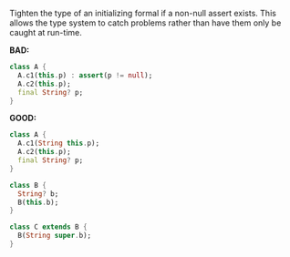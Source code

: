 Tighten the type of an initializing formal if a non-null assert exists. This
allows the type system to catch problems rather than have them only be caught at
run-time.

**BAD:**
```dart
class A {
  A.c1(this.p) : assert(p != null);
  A.c2(this.p);
  final String? p;
}
```

**GOOD:**
```dart
class A {
  A.c1(String this.p);
  A.c2(this.p);
  final String? p;
}

class B {
  String? b;
  B(this.b);
}

class C extends B {
  B(String super.b);
}
```
